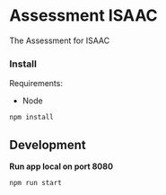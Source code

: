 # Assessment ISAAC

The Assessment for ISAAC

### Install

Requirements:

- Node

```
npm install
```

## Development

**Run app local on port 8080**

```
npm run start
```
